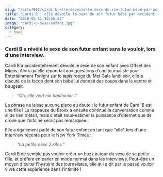 ```yaml
--- 
slug: "/actu/801/cardi-b-elle-devoile-le-sexe-de-son-futur-bebe-par-accident"
title: "Cardi B : elle dévoile le sexe de son futur bébé par accident !"
date: "2018-05-11 10:06:33"
image: "cardi-b-sexe-enfant.jpg"
category:
  - news
---
```

<h3><strong>Cardi B a révélé le sexe de son futur enfant sans le vouloir, lors d'une interview.</strong></h3>

<p>Cardi B a accidentellement dévoile le sexe de son enfant avec Offset des Migos. Alors qu'elle répondait aux questions d'une journaliste pour Entertainment Tonight sur le tapis rouge du Met Gala lundi soir, elle a discuté de la façon dont son bébé lui donnait des coups dans le ventre et bougeait.</p>

<blockquote>
<p><em>"Oh, elle veut me bastonner !"</em></p>
</blockquote>

<p>La phrase ne laisse aucune place au doute : le futur enfant de Cardi B est une fille ! La rappeuse du Bronx a ensuite continué la conversation comme si de rien n'était, mais c'était sous-estimer la puissance d'internet que de croire que l'info ne serait pas remarquée.</p>

<p>Elle a également parlé de son futur enfant en tant que "elle" lors d'une interview récente pour le New York Times :</p>

<blockquote>
<p><em>"La petite pèse 2 kilos."</em></p>
</blockquote>

<p>Cardi B ne semble pas vouloir créer un buzz autour du sexe de sa petite fille, et préfère en parler en mode normal dans les interviews. Peut-être un moyen d'éviter l'hystérie des journalistes, elle qui a dit par le passé vouloir vivre cette expèrience dans l'intimité !</p>